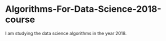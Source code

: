 # Algorithms-For-Data-Science-2018-course
I am studying the data science algorithms in the year 2018.

